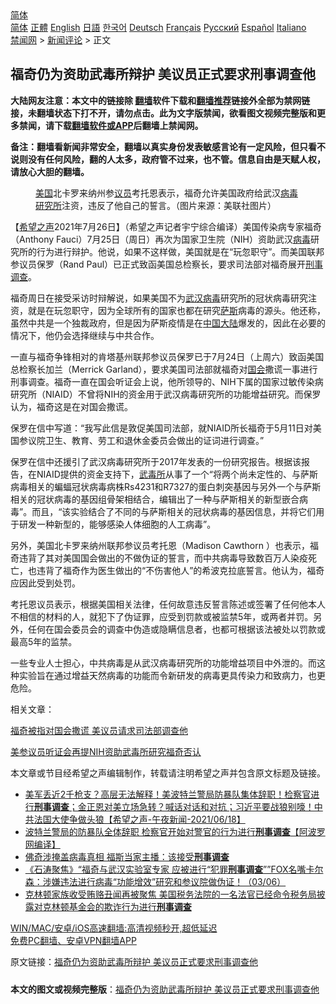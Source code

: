  <!-- 面包屑导航 --> <div class="breadcrumb"><!-- GTranslate: https://gtranslate.io/ -->  <div class="switcher notranslate">  <div class="selected">  <a href="#" onclick="return false;"> 简体</a>  </div>  <div class="option">  <a href="https://www.bannedbook.org" onclick="doGTranslate('zh-CN|zh-CN');jQuery('div.switcher div.selected a').html(jQuery(this).html());return false;" title="简体中文" class="nturl selected"> 简体</a>  <a href="https://www.bannedbook.org/zh-tw/" onclick="doGTranslate('zh-CN|zh-TW');jQuery('div.switcher div.selected a').html(jQuery(this).html());return false;" title="繁體中文" class="nturl"> 正體</a>  <a href="https://www.bannedbook.org/en/" onclick="doGTranslate('zh-CN|en');jQuery('div.switcher div.selected a').html(jQuery(this).html());return false;" title="English" class="nturl"> English</a>  <a href="https://www.bannedbook.org/ja/" onclick="doGTranslate('zh-CN|ja');jQuery('div.switcher div.selected a').html(jQuery(this).html());return false;" title="日本語" class="nturl"> 日語</a>  <a href="https://www.bannedbook.org/ko/" onclick="doGTranslate('zh-CN|ko');jQuery('div.switcher div.selected a').html(jQuery(this).html());return false;" title="한국어" class="nturl"> 한국어</a>  <a href="https://www.bannedbook.org/de/" onclick="doGTranslate('zh-CN|de');jQuery('div.switcher div.selected a').html(jQuery(this).html());return false;" title="Deutsch" class="nturl"> Deutsch</a>  <a href="https://www.bannedbook.org/fr/" onclick="doGTranslate('zh-CN|fr');jQuery('div.switcher div.selected a').html(jQuery(this).html());return false;" title="Français" class="nturl"> Français</a>  <a href="https://www.bannedbook.org/ru/" onclick="doGTranslate('zh-CN|ru');jQuery('div.switcher div.selected a').html(jQuery(this).html());return false;" title="Русский" class="nturl"> Русский</a>  <a href="https://www.bannedbook.org/es/" onclick="doGTranslate('zh-CN|es');jQuery('div.switcher div.selected a').html(jQuery(this).html());return false;" title="Español" class="nturl"> Español</a>  <a href="https://www.bannedbook.org/it/" onclick="doGTranslate('zh-CN|it');jQuery('div.switcher div.selected a').html(jQuery(this).html());return false;" title="Italiano" class="nturl"> Italiano</a>  </div>  </div>      <div class='breadcrumb-sub'><!-- Breadcrumb NavXT 6.3.0 --> <a href="https://www.bannedbook.org/" class="home">禁闻网</a> &gt; <a href="https://www.bannedbook.org/bnews/comments/" class="category">新闻评论</a> &gt; 正文</div></div><h2>福奇仍为资助武毒所辩护 美议员正式要求刑事调查他</h2> <p class="notice"><b>大陆网友注意：本文中的链接除 <a href="https://github.com/bannedbook/fanqiang" >翻墙</a>软件下载和<a href="https://github.com/killgcd/justmysocks/blob/master/README.md">翻墙推荐</a>链接外全部为禁网链接，未翻墙状态下打不开，请勿点击。此为文字版禁闻，欲看图文视频完整版和更多禁闻，请下载<a href="https://github.com/bannedbook/fanqiang">翻墙软件或APP</a>后翻墙上禁闻网。</p><p>备注：翻墙看新闻非常安全，翻墙以真实身份发表敏感言论有一定风险，但只看不说则没有任何风险，翻的人太多，政府管不过来，也不管。信息自由是天赋人权，请放心大胆的翻墙。</b></p>  <div class="entry"> <figure><figcaption><a href="https://www.bannedbook.org/bnews/tag/%e7%be%8e%e5%9b%bd/" class="st_tag internal_tag" rel="tag" title="标签 美国 下的日志">美国</a>北卡罗来纳州参<a href="https://www.bannedbook.org/bnews/tag/%e8%ae%ae%e5%91%98/" class="st_tag internal_tag" rel="tag" title="标签 议员 下的日志">议员</a>考托恩表示，福奇允许美国政府给武汉<a href="https://www.bannedbook.org/bnews/tag/%E7%97%85%E6%AF%92%E7%A0%94%E7%A9%B6%E6%89%80/" class="st_tag internal_tag" rel="tag" title="标签 病毒研究所 下的日志">病毒研究所</a>注资，违反了他自己的誓言。（图片来源：美联社图片）</figcaption></figure> <p>【<span class='wp_keywordlink_affiliate'><a href="https://www.soundofhope.org" title="希望之声" target="_blank">希望之声</a></span>2021年7月26日】（希望之声记者宇宁综合编译）美国传染病专家福奇（Anthony Fauci）7月25日（周日）再次为国家卫生院（NIH）资助武汉<a href="https://www.bannedbook.org/bnews/tag/%e7%97%85%e6%af%92/" class="st_tag internal_tag" rel="tag" title="标签 病毒 下的日志">病毒</a>研究所的行为进行辩护。他说，如果不这样做，美国就是在“玩忽职守”。而美国联邦参议员保罗（Rand Paul）已正式致函美国总检察长，要求司法部对福奇展开<a href="https://www.bannedbook.org/bnews/tag/%E5%88%91%E4%BA%8B%E8%B0%83%E6%9F%A5/" class="st_tag internal_tag" rel="tag" title="标签 刑事调查 下的日志">刑事调查</a>。</p> <p>福奇周日在接受采访时辩解说，如果美国不为<a href="https://www.bannedbook.org/bnews/tag/%e6%ad%a6%e6%b1%89%e7%97%85%e6%af%92/" class="st_tag internal_tag" rel="tag" title="标签 武汉病毒 下的日志">武汉病毒</a>研究所的冠状病毒研究注资，就是在玩忽职守，因为全球所有的国家也都在研究<span class='wp_keywordlink'><a href="https://www.bannedbook.org/forum5/topic42.html" title="萨斯、诚信与自救" target="_blank">萨斯</a></span>病毒的源头。他还称，虽然中共是一个独裁政府，但是因为萨斯疫情是在<span class='wp_keywordlink_affiliate'><a href="https://www.bannedbook.org/" title="中国" target="_blank">中国</a></span><span class='wp_keywordlink_affiliate'><a href="https://www.bannedbook.org/" title="大陆" target="_blank">大陆</a></span>爆发的，因此在必要的情况下，他仍会选择继续与中共合作。 </p> <p>一直与福奇争锋相对的肯塔基州联邦参议员保罗已于7月24日（上周六）致函美国总检察长加兰（Merrick Garland），要求美国司法部就福奇对<a href="https://www.bannedbook.org/bnews/tag/%e5%9b%bd%e4%bc%9a/" class="st_tag internal_tag" rel="tag" title="标签 国会 下的日志">国会</a>撒谎一事进行刑事调查。福奇一直在国会听证会上说，他所领导的、NIH下属的国家过敏传染病研究所（NIAID）不曾将NIH的资金用于武汉病毒研究所的功能增益研究。而保罗认为，福奇这是在对国会撒谎。</p>  <p>保罗在信中写道：“我写此信是敦促美国司法部，就NIAID所长福奇于5月11日对美国参议院卫生、教育、劳工和退休金委员会做出的证词进行调查。”</p> <p>保罗在信中还援引了武汉病毒研究所于2017年发表的一份研究报告。根据该报告，在NIAID提供的资金支持下，<a href="https://www.bannedbook.org/bnews/tag/%e6%ad%a6%e6%af%92%e6%89%80/" class="st_tag internal_tag" rel="tag" title="标签 武毒所 下的日志">武毒所</a>从事了一个“将两个尚未定性的、与萨斯病毒相关的蝙蝠冠状病毒病株Rs4231和R7327的蛋白刺突基因与另外一个与萨斯相关的冠状病毒的基因组骨架相结合，编辑出了一种与萨斯相关的新型嵌合病毒”。而且，“该实验结合了不同的与萨斯相关的冠状病毒的基因信息，并将它们用于研发一种新型的，能够感染人体细胞的人工病毒”。</p> <p>另外，美国北卡罗来纳州联邦参议员考托恩（Madison Cawthorn ）也表示，福奇违背了其对美国国会做出的不做伪证的誓言，而中共病毒导致数百万人染疫死亡，也违背了福奇作为医生做出的“不伤害他人”的希波克拉底誓言。他认为，福奇应因此受到处罚。</p>  <p>考托恩议员表示，根据美国相关法律，任何故意违反誓言陈述或签署了任何他本人不相信的材料的人，就犯下了伪证罪，应受到罚款或被监禁5年，或两者并罚。另外，任何在国会委员会的调查中伪造或隐瞒信息者，也都可根据该法被处以罚款或最高5年的监禁。</p> <p>一些专业人士担心，中共病毒是从武汉病毒研究所的功能增益项目中外泄的。而这种实验旨在通过增益天然病毒的功能而令新研发的病毒更具传染力和致病力，也更危险。</p> <p>相关文章：</p>  <p><a href="https://editor.soundofhope.org/node/527975" hreflang="zh-hans">福奇被指对国会撒谎 美议员请求司法部调查他</a></p> <p><a data-ved="2ahUKEwi66Mu724HyAhWzxzgGHWwNBLMQFjABegQIBBAD" href="https://www.soundofhope.org/post/527492?lang=b5" ping="/url?sa=t&amp;source=web&amp;rct=j&amp;url=https://www.soundofhope.org/post/527492%3Flang%3Db5&amp;ved=2ahUKEwi66Mu724HyAhWzxzgGHWwNBLMQFjABegQIBBAD">美参议员听证会再提NIH资助武毒所研究福奇否认</a></p> <p>本文章或节目经希望之声编辑制作，转载请注明希望之声并包含原文标题及链接。 </p>  <ul class='op-related-articles' title='相关阅读'> <li><a href='https://www.bannedbook.org/bnews/comments/20210619/1569953.html' target='_blank'>美军丢近2千枪支？高层无法解释！美波特兰警局防暴队集体辞职！检察官进行<b>刑事调查</b>；金正恩对美立场急转？喊话对话和对抗；习近平要战狼别嚎！中共法国大使争做头狼【希望之声-午夜新闻-2021/06/18】</a></li> <li><a href='https://www.bannedbook.org/bnews/cnnews/20210618/1569414.html' target='_blank'>波特兰警局的防暴队全体辞职 检察官开始对警官的行为进行<b>刑事调查</b>【阿波罗网编译】</a></li> <li><a href='https://www.bannedbook.org/bnews/worldnews/20210604/1560342.html' target='_blank'>佛奇涉掩盖病毒真相 福斯当家主播：该接受<b>刑事调查</b></a></li> <li><a href='https://www.bannedbook.org/bnews/bannedvideo/20210603/1559592.html' target='_blank'>《石涛聚焦》“福奇与武汉实验室专家 应被进行“犯罪<b>刑事调查</b>””FOX名嘴卡尔森：涉嫌违法进行病毒“功能增效”研究和参议院做伪证！（03/06）</a></li> <li><a href='https://www.bannedbook.org/bnews/bannedvideo/20210531/1557179.html' target='_blank'>克林顿家族收受贿赂丑闻再被聚焦  美国税务法院的一名法官已经命令税务局披露对克林顿基金会的欺诈行为进行<b>刑事调查</b></a></li> </ul> <p class="texttj"> <a href="https://github.com/bannedbook/fanqiang/wiki/V2ray%E6%9C%BA%E5%9C%BA" target="_blank">WIN/MAC/安卓/iOS高速翻墙:高清视频秒开,超低延迟</a><br/> <a href="https://github.com/bannedbook/fanqiang/wiki/%E7%A6%81%E9%97%BB%E7%BD%91%E5%AE%89%E5%8D%93%E7%BF%BB%E5%A2%99%E6%96%B0%E9%97%BBAPP" target="_blank">免费PC翻墙、安卓VPN翻墙APP</a></p><p>原文链接：<a class="src_link"  href="https://www.soundofhope.org/post/529457" target="_blank">福奇仍为资助武毒所辩护 美议员正式要求刑事调查他</a></p><a name='sharetosocial'></a>  <div style="margin-bottom:5px;padding-bottom:5px;clear:both"> <div id="archive-pix-1" class="banner-ads"> <!-- AuctionX Display platform tag START --> <div id="26318x728x90x621x_ADSLOT2" clicktrack="%%CLICK_URL_ESC%%"></div> <!-- AuctionX Display platform tag END --> </div> <div id="archive-pix-2" class="banner-ads"> <!-- AuctionX Display platform tag START --> <div id="26315x300x250x621x_ADSLOT2" clicktrack="%%CLICK_URL_ESC%%"></div> <!-- AuctionX Display platform tag END --> </div> </div>  <div id="archive-pix-1" class="banner-ads"> <!-- AuctionX Display platform tag START --> <div id="26318x728x90x621x_ADSLOT3" clicktrack="%%CLICK_URL_ESC%%"></div> <!-- AuctionX Display platform tag END --> </div> <div><b>本文的图文或视频完整版</b>：<a href='https://www.bannedbook.org/bnews/comments/20210727/1594979.html'>福奇仍为资助武毒所辩护 美议员正式要求刑事调查他</a></div>  </div><!--END ENTRY--> 